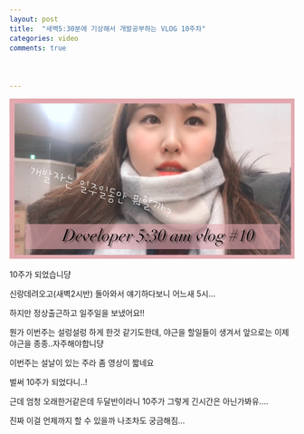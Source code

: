 ```yaml
---
layout: post
title:  "새벽5:30분에 기상해서 개발공부하는 VLOG 10주차"
categories: video 
comments: true



---
```


[![난생처음5:30AM](/assets/img/youtube/10th.jpg)](<https://www.youtube.com/watch?v=lTgBpVZiw14>)



10주가 되었습니댱

신랑데려오고(새벽2시반) 돌아와서 얘기하다보니 어느새 5시...

하지만 정상출근하고 일주일을 보냈어요!!

뭔가 이번주는 설렁설렁 하게 한것 같기도한데, 야근을 할일들이 생겨서 앞으로는 이제 야근을 종종..자주해야합니댱



이번주는 설날이 있는 주라 좀 영상이 짧네요



벌써 10주가 되었다니..!

근데 엄청 오래한거같은데 두달반이라니 10주가 그렇게 긴시간은 아닌가봐유....



진짜 이걸 언제까지 할 수 있을까 나조차도 궁금해짐...

